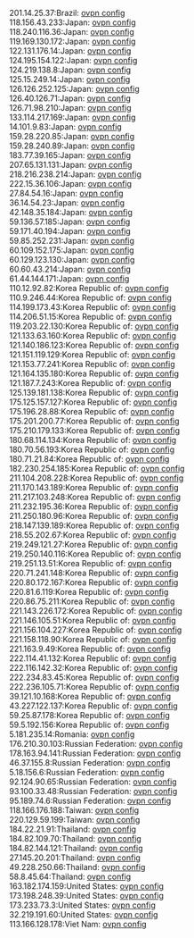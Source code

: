201.14.25.37:Brazil: [ovpn config](vpn/201_14_25_37.ovpn)  
118.156.43.233:Japan: [ovpn config](vpn/118_156_43_233.ovpn)  
118.240.116.36:Japan: [ovpn config](vpn/118_240_116_36.ovpn)  
119.169.130.172:Japan: [ovpn config](vpn/119_169_130_172.ovpn)  
122.131.176.14:Japan: [ovpn config](vpn/122_131_176_14.ovpn)  
124.195.154.122:Japan: [ovpn config](vpn/124_195_154_122.ovpn)  
124.219.138.8:Japan: [ovpn config](vpn/124_219_138_8.ovpn)  
125.15.249.14:Japan: [ovpn config](vpn/125_15_249_14.ovpn)  
126.126.252.125:Japan: [ovpn config](vpn/126_126_252_125.ovpn)  
126.40.126.71:Japan: [ovpn config](vpn/126_40_126_71.ovpn)  
126.71.98.210:Japan: [ovpn config](vpn/126_71_98_210.ovpn)  
133.114.217.169:Japan: [ovpn config](vpn/133_114_217_169.ovpn)  
14.101.9.83:Japan: [ovpn config](vpn/14_101_9_83.ovpn)  
159.28.220.85:Japan: [ovpn config](vpn/159_28_220_85.ovpn)  
159.28.240.89:Japan: [ovpn config](vpn/159_28_240_89.ovpn)  
183.77.39.165:Japan: [ovpn config](vpn/183_77_39_165.ovpn)  
207.65.131.131:Japan: [ovpn config](vpn/207_65_131_131.ovpn)  
218.216.238.214:Japan: [ovpn config](vpn/218_216_238_214.ovpn)  
222.15.36.106:Japan: [ovpn config](vpn/222_15_36_106.ovpn)  
27.84.54.16:Japan: [ovpn config](vpn/27_84_54_16.ovpn)  
36.14.54.23:Japan: [ovpn config](vpn/36_14_54_23.ovpn)  
42.148.35.184:Japan: [ovpn config](vpn/42_148_35_184.ovpn)  
59.136.57.185:Japan: [ovpn config](vpn/59_136_57_185.ovpn)  
59.171.40.194:Japan: [ovpn config](vpn/59_171_40_194.ovpn)  
59.85.252.231:Japan: [ovpn config](vpn/59_85_252_231.ovpn)  
60.109.152.175:Japan: [ovpn config](vpn/60_109_152_175.ovpn)  
60.129.123.130:Japan: [ovpn config](vpn/60_129_123_130.ovpn)  
60.60.43.214:Japan: [ovpn config](vpn/60_60_43_214.ovpn)  
61.44.144.171:Japan: [ovpn config](vpn/61_44_144_171.ovpn)  
110.12.92.82:Korea Republic of: [ovpn config](vpn/110_12_92_82.ovpn)  
110.9.246.44:Korea Republic of: [ovpn config](vpn/110_9_246_44.ovpn)  
114.199.173.43:Korea Republic of: [ovpn config](vpn/114_199_173_43.ovpn)  
114.206.51.15:Korea Republic of: [ovpn config](vpn/114_206_51_15.ovpn)  
119.203.22.130:Korea Republic of: [ovpn config](vpn/119_203_22_130.ovpn)  
121.133.63.160:Korea Republic of: [ovpn config](vpn/121_133_63_160.ovpn)  
121.140.186.123:Korea Republic of: [ovpn config](vpn/121_140_186_123.ovpn)  
121.151.119.129:Korea Republic of: [ovpn config](vpn/121_151_119_129.ovpn)  
121.153.77.241:Korea Republic of: [ovpn config](vpn/121_153_77_241.ovpn)  
121.164.135.180:Korea Republic of: [ovpn config](vpn/121_164_135_180.ovpn)  
121.187.7.243:Korea Republic of: [ovpn config](vpn/121_187_7_243.ovpn)  
125.139.181.138:Korea Republic of: [ovpn config](vpn/125_139_181_138.ovpn)  
175.125.157.127:Korea Republic of: [ovpn config](vpn/175_125_157_127.ovpn)  
175.196.28.88:Korea Republic of: [ovpn config](vpn/175_196_28_88.ovpn)  
175.201.200.77:Korea Republic of: [ovpn config](vpn/175_201_200_77.ovpn)  
175.210.179.133:Korea Republic of: [ovpn config](vpn/175_210_179_133.ovpn)  
180.68.114.134:Korea Republic of: [ovpn config](vpn/180_68_114_134.ovpn)  
180.70.56.193:Korea Republic of: [ovpn config](vpn/180_70_56_193.ovpn)  
180.71.21.84:Korea Republic of: [ovpn config](vpn/180_71_21_84.ovpn)  
182.230.254.185:Korea Republic of: [ovpn config](vpn/182_230_254_185.ovpn)  
211.104.208.228:Korea Republic of: [ovpn config](vpn/211_104_208_228.ovpn)  
211.170.143.189:Korea Republic of: [ovpn config](vpn/211_170_143_189.ovpn)  
211.217.103.248:Korea Republic of: [ovpn config](vpn/211_217_103_248.ovpn)  
211.232.195.36:Korea Republic of: [ovpn config](vpn/211_232_195_36.ovpn)  
211.250.180.96:Korea Republic of: [ovpn config](vpn/211_250_180_96.ovpn)  
218.147.139.189:Korea Republic of: [ovpn config](vpn/218_147_139_189.ovpn)  
218.55.202.67:Korea Republic of: [ovpn config](vpn/218_55_202_67.ovpn)  
219.249.121.27:Korea Republic of: [ovpn config](vpn/219_249_121_27.ovpn)  
219.250.140.116:Korea Republic of: [ovpn config](vpn/219_250_140_116.ovpn)  
219.251.13.51:Korea Republic of: [ovpn config](vpn/219_251_13_51.ovpn)  
220.71.241.148:Korea Republic of: [ovpn config](vpn/220_71_241_148.ovpn)  
220.80.172.167:Korea Republic of: [ovpn config](vpn/220_80_172_167.ovpn)  
220.81.6.119:Korea Republic of: [ovpn config](vpn/220_81_6_119.ovpn)  
220.86.75.211:Korea Republic of: [ovpn config](vpn/220_86_75_211.ovpn)  
221.143.226.172:Korea Republic of: [ovpn config](vpn/221_143_226_172.ovpn)  
221.146.105.51:Korea Republic of: [ovpn config](vpn/221_146_105_51.ovpn)  
221.156.104.227:Korea Republic of: [ovpn config](vpn/221_156_104_227.ovpn)  
221.158.118.90:Korea Republic of: [ovpn config](vpn/221_158_118_90.ovpn)  
221.163.9.49:Korea Republic of: [ovpn config](vpn/221_163_9_49.ovpn)  
222.114.41.132:Korea Republic of: [ovpn config](vpn/222_114_41_132.ovpn)  
222.116.142.32:Korea Republic of: [ovpn config](vpn/222_116_142_32.ovpn)  
222.234.83.45:Korea Republic of: [ovpn config](vpn/222_234_83_45.ovpn)  
222.236.105.71:Korea Republic of: [ovpn config](vpn/222_236_105_71.ovpn)  
39.121.10.168:Korea Republic of: [ovpn config](vpn/39_121_10_168.ovpn)  
43.227.122.137:Korea Republic of: [ovpn config](vpn/43_227_122_137.ovpn)  
59.25.87.178:Korea Republic of: [ovpn config](vpn/59_25_87_178.ovpn)  
59.5.192.156:Korea Republic of: [ovpn config](vpn/59_5_192_156.ovpn)  
5.181.235.14:Romania: [ovpn config](vpn/5_181_235_14.ovpn)  
176.210.30.103:Russian Federation: [ovpn config](vpn/176_210_30_103.ovpn)  
178.163.94.141:Russian Federation: [ovpn config](vpn/178_163_94_141.ovpn)  
46.37.155.8:Russian Federation: [ovpn config](vpn/46_37_155_8.ovpn)  
5.18.156.6:Russian Federation: [ovpn config](vpn/5_18_156_6.ovpn)  
92.124.90.65:Russian Federation: [ovpn config](vpn/92_124_90_65.ovpn)  
93.100.33.48:Russian Federation: [ovpn config](vpn/93_100_33_48.ovpn)  
95.189.74.6:Russian Federation: [ovpn config](vpn/95_189_74_6.ovpn)  
118.166.176.188:Taiwan: [ovpn config](vpn/118_166_176_188.ovpn)  
220.129.59.199:Taiwan: [ovpn config](vpn/220_129_59_199.ovpn)  
184.22.21.91:Thailand: [ovpn config](vpn/184_22_21_91.ovpn)  
184.82.109.70:Thailand: [ovpn config](vpn/184_82_109_70.ovpn)  
184.82.144.121:Thailand: [ovpn config](vpn/184_82_144_121.ovpn)  
27.145.20.201:Thailand: [ovpn config](vpn/27_145_20_201.ovpn)  
49.228.250.66:Thailand: [ovpn config](vpn/49_228_250_66.ovpn)  
58.8.45.64:Thailand: [ovpn config](vpn/58_8_45_64.ovpn)  
163.182.174.159:United States: [ovpn config](vpn/163_182_174_159.ovpn)  
173.198.248.39:United States: [ovpn config](vpn/173_198_248_39.ovpn)  
173.233.73.3:United States: [ovpn config](vpn/173_233_73_3.ovpn)  
32.219.191.60:United States: [ovpn config](vpn/32_219_191_60.ovpn)  
113.166.128.178:Viet Nam: [ovpn config](vpn/113_166_128_178.ovpn)  
